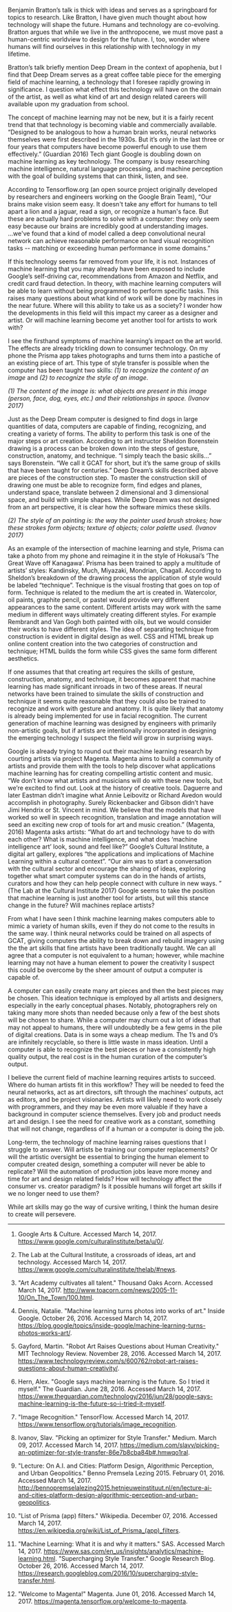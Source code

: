 Benjamin Bratton’s talk is thick with ideas and serves as a springboard for topics to research. Like Bratton, I have given much thought about how technology will shape the future. Humans and technology are co-evolving. Bratton argues that while we live in the anthropocene, we must move past a human-centric worldview to design for the future. I, too, wonder where humans will find ourselves in this relationship with technology in my lifetime.

Bratton’s talk briefly mention Deep Dream in the context of apophenia, but I find that Deep Dream serves as a great coffee table piece for the emerging field of machine learning, a technology that I foresee rapidly growing in significance. I question what effect this technology will have on the domain of the artist, as well as what kind of art and design related careers will available upon my graduation from school. 

The concept of machine learning may not be new, but it is a fairly recent trend that that technology is becoming viable and commercially available.  “Designed to be analogous to how a human brain works, neural networks themselves were first described in the 1930s. But it’s only in the last three or four years that computers have become powerful enough to use them effectively.” (Guardian 2016) Tech giant Google is doubling down on machine learning as key technology. The company is busy researching machine intelligence, natural language processing, and machine perception with the goal of building systems that can think, listen, and see.

According to Tensorflow.org (an open source project originally developed by researchers and engineers working on the Google Brain Team), “Our brains make vision seem easy. It doesn't take any effort for humans to tell apart a lion and a jaguar, read a sign, or recognize a human's face. But these are actually hard problems to solve with a computer: they only seem easy because our brains are incredibly good at understanding images. ...we've found that a kind of model called a deep convolutional neural network can achieve reasonable performance on hard visual recognition tasks -- matching or exceeding human performance in some domains.”

If this technology seems far removed from your life, it is not. Instances of machine learning that you may already have been exposed to include Google’s self-driving car, recommendations from Amazon and Netflix, and credit card fraud detection. In theory, with machine learning computers will be able to learn without being programmed to perform specific tasks. This raises many questions about what kind of work will be done by machines in the near future. Where will this ability to take us as a society? I wonder how the developments in this field will this impact my career as a designer and artist. Or will machine learning become yet another tool for artists to work with?

I see the firsthand symptoms of machine learning’s impact on the art world. The effects are already trickling down to consumer technology. On my phone the Prisma app takes photographs and turns them into a pastiche of an existing piece of art. This type of style transfer is possible when the computer has been taught two skills: *(1) to recognize the content of an image* and *(2) to recognize the style of an image*. 

*(1) The content of the image is: what objects are present in this image (person, face, dog, eyes, etc.) and their relationships in space. (Ivanov 2017)* 

Just as the Deep Dream computer is designed to find dogs in large quantities of data, computers are capable of finding, recognizing, and creating a variety of forms. The ability to perform this task is one of the major steps or art creation. According to art instructor Sheldon Borenstein drawing is a process can be broken down into the steps of gesture, construction, anatomy, and technique. “I simply teach the basic skills…” says Borenstein. “We call it GCAT for short, but it’s the same group of skills that have been taught for centuries.” Deep Dream’s skills described above are pieces of the construction step. To master the construction skill of drawing one must be able to recognize form, find edges and planes, understand space, translate between 2 dimensional and 3 dimensional space, and build with simple shapes. While Deep Dream was not designed from an art perspective, it is clear how the software mimics these skills. 

*(2) The style of an painting is: the way the painter used brush strokes; how these strokes form objects; texture of objects; color palette used. (Ivanov 2017)* 

As an example of the intersection of machine learning and style, Prisma can take a photo from my phone and reimagine it in the style of Hokusai’s ‘The Great Wave off Kanagawa’. Prisma has been trained to apply a multitude of artists’ styles: Kandinsky, Much, Miyazaki, Mondrian, Chagall. According to Sheldon’s breakdown of the drawing process the application of style would be labeled “technique”. Technique is the visual frosting that goes on top of form. Technique is related to the medium the art is created in. Watercolor, oil paints, graphite pencil, or pastel would provide very different appearances to the same content. Different artists may work with the same medium in different ways ultimately creating different styles. For example Rembrandt and Van Gogh both painted with oils, but we would consider their works to have different styles. The idea of separating technique from construction is evident in digital design as well. CSS and HTML break up online content creation into the two categories of construction and technique; HTML builds the form while CSS gives the same form different aesthetics.

If one assumes that that creating art requires the skills of gesture, construction, anatomy, and technique, it becomes apparent that machine learning has made significant inroads in two of these areas. If neural networks have been trained to simulate the skills of construction and technique it seems quite reasonable that they could also be trained to recognize and work with gesture and anatomy. It is quite likely that anatomy is already being implemented for use in facial recognition. The current generation of machine learning was designed by engineers with primarily non-artistic goals, but if artists are intentionally incorporated in designing the emerging technology I suspect the field will grow in surprising ways. 

Google is already trying to round out their machine learning research by courting artists via project Magenta. Magenta aims to build a community of artists and provide them with the tools to help discover what applications machine learning has for creating compelling artistic content and music. “We don’t know what artists and musicians will do with these new tools, but we’re excited to find out. Look at the history of creative tools. Daguerre and later Eastman didn’t imagine what Annie Leibovitz or Richard Avedon would accomplish in photography. Surely Rickenbacker and Gibson didn’t have Jimi Hendrix or St. Vincent in mind. We believe that the models that have worked so well in speech recognition, translation and image annotation will seed an exciting new crop of tools for art and music creation.” (Magenta, 2016) Magenta asks artists: “What do art and technology have to do with each other? What is machine intelligence, and what does ‘machine intelligence art’ look, sound and feel like?” Google’s Cultural Institute, a digital art gallery, explores “the applications and implications of Machine Learning within a cultural context”. “Our aim was to start a conversation with the cultural sector and encourage the sharing of ideas, exploring together what smart computer systems can do in the hands of artists, curators and how they can help people connect with culture in new ways. ” (The Lab at the Cultural Institute 2017) Google seems to take the position that machine learning is just another tool for artists, but will this stance change in the future? Will machines replace artists?

From what I have seen I think machine learning makes computers able to mimic a variety of human skills, even if they do not come to the results in the same way. I think neural networks could be trained on all aspects of GCAT, giving computers the ability to break down and rebuild imagery using the the art skills that fine artists have been traditionally taught. We can all agree that a computer is not equivalent to a human; however, while machine learning may not have a human element to power the creativity I suspect this could be overcome by the sheer amount of output a computer is capable of. 

A computer can easily create many art pieces and then the best pieces may be chosen. This ideation technique is employed by all artists and designers, especially in the early conceptual phases. Notably, photographers rely on taking many more shots than needed because only a few of the best shots will be chosen to share. While a computer may churn out a lot of ideas that may not appeal to humans, there will undoubtedly be a few gems in the pile of digital creations. Data is in some ways a cheap medium. The 1’s and 0’s are infinitely recyclable, so there is little waste in mass ideation. Until a computer is able to recognize the best pieces or have a consistently high quality output, the real cost is in the human curation of the computer’s output.

I believe the current field of machine learning requires artists to succeed. Where do human artists fit in this workflow? They will be needed to feed the neural networks, act as art directors, sift through the machines’ outputs, act as editors, and be project visionaries. Artists will likely need to work closely with programmers, and they may be even more valuable if they have a background in computer science themselves. Every job and product needs art and design. I see the need for creative work as a constant, something that will not change, regardless of if a human or a computer is doing the job.

Long-term, the technology of machine learning raises questions that I struggle to answer. Will artists be training our computer replacements? Or will the artistic oversight be essential to bringing the human element to computer created design, something a computer will never be able to replicate? Will the automation of production jobs leave more money and time for art and design related fields? How will technology affect the consumer vs. creator paradigm? Is it possible humans will forget art skills if we no longer need to use them?

While art skills may go the way of cursive writing, I think the human desire to create will persevere. 


***


1. Google Arts & Culture. Accessed March 14, 2017. https://www.google.com/culturalinstitute/beta/u/0/.

2. The Lab at the Cultural Institute, a crossroads of ideas, art and technology. Accessed March 14, 2017. https://www.google.com/culturalinstitute/thelab/#news.

3. "Art Academy cultivates all talent." Thousand Oaks Acorn. Accessed March 14, 2017. http://www.toacorn.com/news/2005-11-10/On_The_Town/100.html.

4. Dennis, Natalie. "Machine learning turns photos into works of art." Inside Google. October 26, 2016. Accessed March 14, 2017. https://blog.google/topics/inside-google/machine-learning-turns-photos-works-art/.

5. Gayford, Martin. "Robot Art Raises Questions about Human Creativity." MIT Technology Review. November 28, 2016. Accessed March 14, 2017. https://www.technologyreview.com/s/600762/robot-art-raises-questions-about-human-creativity/.

6. Hern, Alex. "Google says machine learning is the future. So I tried it myself." The Guardian. June 28, 2016. Accessed March 14, 2017. https://www.theguardian.com/technology/2016/jun/28/google-says-machine-learning-is-the-future-so-i-tried-it-myself.

7. "Image Recognition." TensorFlow. Accessed March 14, 2017. https://www.tensorflow.org/tutorials/image_recognition.

8. Ivanov, Slav. "Picking an optimizer for Style Transfer." Medium. March 09, 2017. Accessed March 14, 2017. https://medium.com/slavv/picking-an-optimizer-for-style-transfer-86e7b8cba84b#.hmwqo1ral.

9. "Lecture: On A.I. and Cities: Platform Design, Algorithmic Perception, and Urban Geopolitics." Benno Premsela Lezing 2015. February 01, 2016. Accessed March 14, 2017. http://bennopremselalezing2015.hetnieuweinstituut.nl/en/lecture-ai-and-cities-platform-design-algorithmic-perception-and-urban-geopolitics.

10. "List of Prisma (app) filters." Wikipedia. December 07, 2016. Accessed March 14, 2017. https://en.wikipedia.org/wiki/List_of_Prisma_(app)_filters.

11. "Machine Learning: What it is and why it matters." SAS. Accessed March 14, 2017. https://www.sas.com/en_us/insights/analytics/machine-learning.html.
"Supercharging Style Transfer." Google Research Blog. October 26, 2016. Accessed March 14, 2017. https://research.googleblog.com/2016/10/supercharging-style-transfer.html.

12. "Welcome to Magenta!" Magenta. June 01, 2016. Accessed March 14, 2017. https://magenta.tensorflow.org/welcome-to-magenta.


